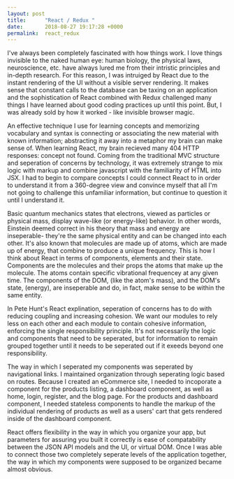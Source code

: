 ```yaml
---
layout: post
title:      "React / Redux "
date:       2018-08-27 19:17:28 +0000
permalink:  react_redux
---
```


I've always been completely fascinated with how things work. I love things invisible to the naked human eye: human biology, the physical laws, neuroscience, etc. have always lured me from their intristic principles and in-depth research. For this reason, I was intruiged by React due to the instant rendering of the UI without a visible server rendering. It makes sense that constant calls to the database can be taxing on an application and the sophistication of React combined with Redux challenged many things I have learned about good coding practices up until this point. But, I was already sold by how it worked - like invisible browser magic. 

An effective technique I use for learning concepts and memorizing vocabulary and syntax is connecting or associating the new material with known information; abstracting it away into a metaphor my brain can make sense of. When learning React, my brain recieved many 404 HTTP responses: concept not found. Coming from the traditional MVC structure and seperation of concerns by technology, it was extremely strange to mix logic with markup and combine javascript with the familiarity of HTML into JSX. I had to begin to compare concepts I could connect React to in order to understand it from a 360-degree view and convince myself that all I'm not going to challenge this unfamiliar information, but continue to question it until I understand it. 

Basic quantum mechanics states that electrons, viewed as particles or physical mass, display wave-like (or energy-like) behavior. In other words, Einstein deemed correct in his theory that mass and energy are inseperable- they're the same physical entity and can be changed into each other. It's also known that molecules are made up of atoms, which are made up of energy, that combine to produce a unique frequency. This is how I think about React in terms of components, elements and their state. Components are the molecules and their props the atoms that make up the molecule. The atoms contain specific vibrational frequencey at any given time. The components of the DOM, (like the atom's mass), and the DOM's state, (energy), are inseperable and do, in fact, make sense to be within the same entity. 

In Pete Hunt's React explination, seperation of concerns has to do with reducing coupling and increasing cohesion. We want our modules to rely less on each other and each module to contain cohesive information, enforcing the single responsibility principle. It's not necessarily the logic and components that need to be seperated, but for information to remain grouped together until it needs to be seperated out if it exeeds beyond one responsibility. 

The way in which I seperated my components was seperated by navigational links. I maintained organization through seperating logic based on routes. Because I created an eCommerce site, I needed to incoporate a component for the products listing, a dashboard component, as well as home, login, register, and the blog page. For the products and dashboard component, I needed stateless components to handle the markup of the individual rendering of products as well as a users' cart that gets rendered inside of the dashboard component. 

React offers flexibility in the way in which you organize your app, but parameters for assuring you built it correctly is ease of compatability between the JSON API models and the UI, or virtual DOM. Once I was able to connect those two completely seperate levels of the application together, the way in which my components were supposed to be organized became almost obvious. 






